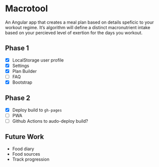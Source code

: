# Macrotool

An Angular app that creates a meal plan based on details speficic to your workout regime. It’s algorithm will define a distinct macronutrient intake based on your percieved level of exertion for the days you workout.

## Phase 1
- [x] LocalStorage user profile
- [x] Settings
- [x] Plan Builder
- [ ] FAQ
- [x] Bootstrap

## Phase 2
- [x] Deploy build to `gh-pages`
- [ ] PWA
- [ ] Github Actions to audo-deploy build?

## Future Work
- Food diary
- Food sources
- Track progression

<!-- 
This project was generated with [Angular CLI](https://github.com/angular/angular-cli) version 9.1.4.

## Development server

Run `ng serve` for a dev server. Navigate to `http://localhost:4200/`. The app will automatically reload if you change any of the source files.

## Code scaffolding

Run `ng generate component component-name` to generate a new component. You can also use `ng generate directive|pipe|service|class|guard|interface|enum|module`.

## Build

Run `ng build` to build the project. The build artifacts will be stored in the `dist/` directory. Use the `--prod` flag for a production build.

## Running unit tests

Run `ng test` to execute the unit tests via [Karma](https://karma-runner.github.io).

## Running end-to-end tests

Run `ng e2e` to execute the end-to-end tests via [Protractor](http://www.protractortest.org/).

## Further help

To get more help on the Angular CLI use `ng help` or go check out the [Angular CLI README](https://github.com/angular/angular-cli/blob/master/README.md). -->
